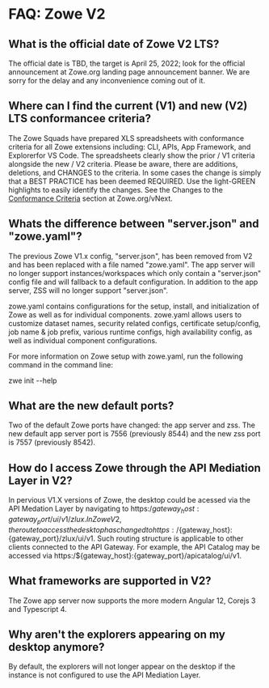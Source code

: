 # FAQ: Zowe V2

## What is the official date of Zowe V2 LTS?

The official date is TBD, the target is April 25, 2022; look for the official announcement at Zowe.org landing page announcement banner. We are sorry for the delay and any inconvenience coming out of it. 

## Where can I find the current (V1) and new (V2) LTS conformancee criteria? 

The Zowe Squads have prepared XLS spreadsheets with conformance criteria for all Zowe extensions including: CLI, APIs, App Framework, and Explorerfor VS Code. The spreadsheets clearly show the prior / V1 criteria alongside the new / V2 criteria. Please be aware, there are additions, deletions, and CHANGES to the criteria. In some cases the change is simply that a BEST PRACTICE has been deemed REQUIRED. Use the light-GREEN highlights to easily identify the changes. See the Changes to the [Conformance Criteria](https://www.zowe.org/vnext#conformance-changes) section at Zowe.org/vNext.

## Whats the difference between "server.json" and "zowe.yaml"?

The previous Zowe V1.x config, "server.json", has been removed from V2 and has been replaced with a file named "zowe.yaml". The app server will no longer support instances/workspaces which only contain a "server.json" config file and will fallback to a default configuration. In addition to the app server, ZSS will no longer support "server.json".

zowe.yaml contains configurations for the setup, install, and initialization of Zowe as well as for individual components. zowe.yaml allows users to customize dataset names, security related configs, certificate setup/config, job name & job prefix, various runtime configs, high availability config, as well as individual component configurations.

For more information on Zowe setup with zowe.yaml, run the following command in the command line:

  zwe init --help

## What are the new default ports?

Two of the default Zowe ports have changed: the app server and zss. The new default app server port is 7556 (previously 8544) and the new zss port is 7557 (previously 8542).

## How do I access Zowe through the API Mediation Layer in V2?

In pervious V1.X versions of Zowe, the desktop could be acessed via the API Medation Layer by navigating to https:/${gateway_host}:{gateway_port}/ui/v1/zlux. In Zowe V2, the route to access the desktop has changed to https:/${gateway_host}:{gateway_port}/zlux/ui/v1. Such routing structure is applicable to other clients connected to the API Gateway. For example, the API Catalog may be accessed via https:/${gateway_host}:{gateway_port}/apicatalog/ui/v1.

## What frameworks are supported in V2?

The Zowe app server now supports the more modern Angular 12, Corejs 3 and Typescript 4.

## Why aren't the explorers appearing on my desktop anymore?

By default, the explorers will not longer appear on the desktop if the instance is not configured to use the API Mediation Layer.